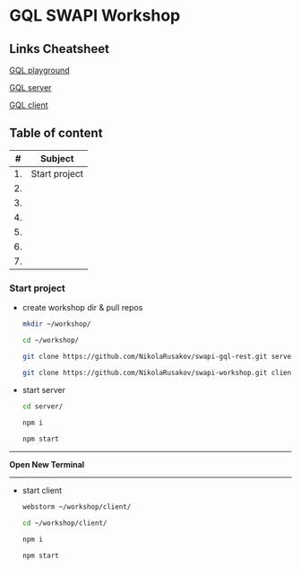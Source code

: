 # GQL SWAPI Workshop


## Links Cheatsheet

[GQL playground ](http://localhost:3000/graphql)

[GQL server](https://github.com/NikolaRusakov/swapi-gql-rest)

[GQL client](https://github.com/NikolaRusakov/swapi-workshop)




## Table of content
|#| Subject  |
|---| ------------- |
|1.| Start project  |
|2.|   |   
|3.|   |   
|4.|   |   
|5.|   |   
|6.|   |   
|7.|   |   


### Start project
- create workshop dir & pull repos 
  ```bash
  mkdir ~/workshop/
  
  cd ~/workshop/
  
  git clone https://github.com/NikolaRusakov/swapi-gql-rest.git server
  
  git clone https://github.com/NikolaRusakov/swapi-workshop.git client

  ```

- start server
  ```bash
  cd server/
   
  npm i
  
  npm start
  ```

---

**Open New Terminal**

---
- start client
  ```bash
  webstorm ~/workshop/client/ 
  
  cd ~/workshop/client/
  
  npm i
  
  npm start
  ```
